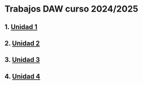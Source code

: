 # Trabajos DAW curso 2024/2025

## 1. [Unidad 1](https://github.com/RamonVinuales/Trabajo_DAW/blob/main/UD1%3AMarkdown%20y%20Github/Index.md)

## 2. [Unidad 2](https://github.com/RamonVinuales/Trabajo_DAW/blob/main/UD2_Introduccion_Aplicaciones_Web/Index.md)

## 3. [Unidad 3]()

## 4. [Unidad 4]()
